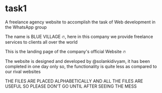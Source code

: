 # task1
A freelance agency website to accomplish the task of Web development in the WhatsApp group 


The name is BLUE VILLAGE 🔥, here in this company we provide freelance services to clients all over the world

This is the landing page of the company's official Website 🔥

The website is designed and developed by @solankidivyam, it has been completed in one day only so, the functionality is quite less as compared to our rival websites


THE FILES ARE PLACED ALPHABETICALLY AND ALL THE FILES ARE USEFUL SO PLEASE DON'T GO UNTIL AFTER SEEING THE MESS

